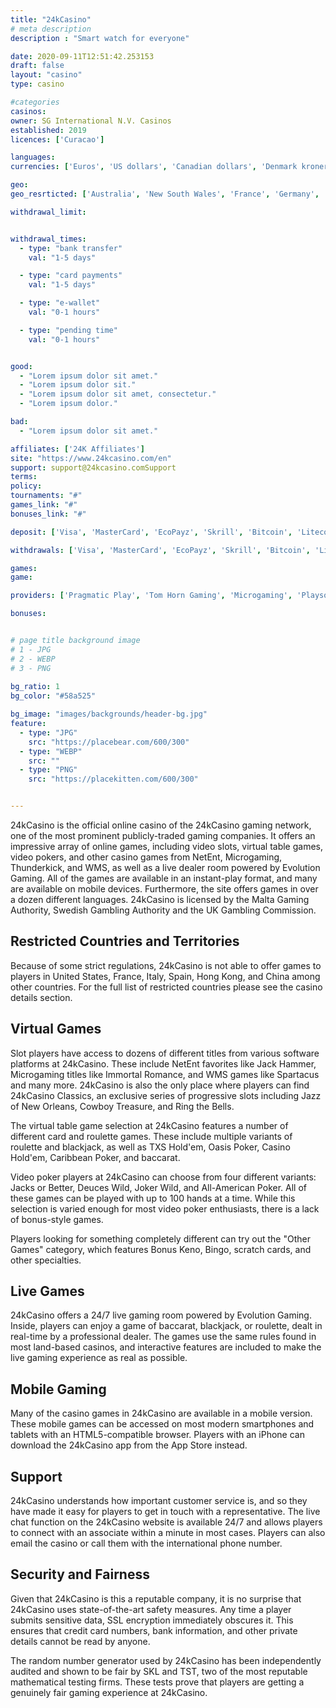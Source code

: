 ```yaml
---
title: "24kCasino"
# meta description
description : "Smart watch for everyone"

date: 2020-09-11T12:51:42.253153
draft: false
layout: "casino" 
type: casino

#categories
casinos: 
owner: SG International N.V. Casinos
established: 2019
licences: ['Curacao']

languages: 
currencies: ['Euros', 'US dollars', 'Canadian dollars', 'Denmark kroner']

geo: 
geo_resrticted: ['Australia', 'New South Wales', 'France', 'Germany', 'Schleswig-Holstein', 'Italy', 'Netherlands', 'Puerto Rico', 'Spain', 'Sweden', 'Switzerland', 'United Kingdom', 'United States', 'Alabama', 'Alaska', 'American Samoa', 'Arizona', 'Arkansas', 'California', 'Colorado', 'Connecticut', 'Delaware', 'District of Columbia', 'Florida', 'Georgia(US)', 'Guam', 'Hawaii', 'Idaho', 'Illinois', 'Indiana', 'Iowa', 'Kansas', 'Kentucky', 'Louisiana', 'Maine', 'Maryland', 'Massachusetts', 'Michigan', 'Minnesota', 'Mississippi', 'Missouri', 'Montana', 'Nebraska', 'Nevada', 'New Hampshire', 'New Jersey', 'New Mexico', 'New York', 'North Carolina', 'North Dakota', 'Northern Mariana Islands', 'Ohio', 'Oklahoma', 'Oregon', 'Pennsylvania', 'Rhode Island', 'South Carolina', 'South Dakota', 'Tennessee', 'Texas', 'U.S. Virgin Islands', 'Utah', 'Vermont', 'Virginia', 'Washington', 'West Virginia', 'Wisconsin', 'Wyoming']

withdrawal_limit:


withdrawal_times:
  - type: "bank transfer"
    val: "1-5 days"

  - type: "card payments"
    val: "1-5 days"

  - type: "e-wallet"
    val: "0-1 hours"

  - type: "pending time"
    val: "0-1 hours"


good:
  - "Lorem ipsum dolor sit amet."
  - "Lorem ipsum dolor sit."
  - "Lorem ipsum dolor sit amet, consectetur."
  - "Lorem ipsum dolor."

bad:
  - "Lorem ipsum dolor sit amet."

affiliates: ['24K Affiliates']
site: "https://www.24kcasino.com/en"
support: support@24kcasino.comSupport
terms:
policy:
tournaments: "#"
games_link: "#"
bonuses_link: "#"

deposit: ['Visa', 'MasterCard', 'EcoPayz', 'Skrill', 'Bitcoin', 'Litecoin', 'Neteller']

withdrawals: ['Visa', 'MasterCard', 'EcoPayz', 'Skrill', 'Bitcoin', 'Litecoin', 'Neteller', 'Bank Wire Transfer']

games: 
game:

providers: ['Pragmatic Play', 'Tom Horn Gaming', 'Microgaming', 'Playson', 'Mr. Slotty', 'Booming Games', 'World Match', 'Habanero', 'iSoftBet', 'Amatic Industries', 'GameArt', '2 By 2 Gaming', 'Electric Elephant', 'Spinomenal', 'Just For The Win', 'Lightning Box', 'Big Time Gaming', 'Quickspin', 'Ainsworth Gaming Technology', 'Betsoft', 'Octavian Gaming', 'Yggdrasil Gaming', 'Ezugi', 'Evolution Gaming']

bonuses:


# page title background image 
# 1 - JPG
# 2 - WEBP
# 3 - PNG
 
bg_ratio: 1 
bg_color: "#58a525" 

bg_image: "images/backgrounds/header-bg.jpg"
feature:
  - type: "JPG"
    src: "https://placebear.com/600/300"   
  - type: "WEBP"
    src: ""
  - type: "PNG"
    src: "https://placekitten.com/600/300"   


---
```


24kCasino is the official online casino of the 24kCasino gaming network, one of the most prominent publicly-traded gaming companies. It offers an impressive array of online games, including video slots, virtual table games, video pokers, and other casino games from NetEnt, Microgaming, Thunderkick, and WMS, as well as a live dealer room powered by Evolution Gaming. All of the games are available in an instant-play format, and many are available on mobile devices. Furthermore, the site offers games in over a dozen different languages. 24kCasino is licensed by the Malta Gaming Authority, Swedish Gambling Authority and the UK Gambling Commission.

## Restricted Countries and Territories
Because of some strict regulations, 24kCasino is not able to offer games to players in United States, France, Italy, Spain, Hong Kong, and China among other countries. For the full list of restricted countries please see the casino details section.

## Virtual Games
Slot players have access to dozens of different titles from various software platforms at 24kCasino. These include NetEnt favorites like Jack Hammer, Microgaming titles like Immortal Romance, and WMS games like Spartacus and many more. 24kCasino is also the only place where players can find 24kCasino Classics, an exclusive series of progressive slots including Jazz of New Orleans, Cowboy Treasure, and Ring the Bells.

The virtual table game selection at 24kCasino features a number of different card and roulette games. These include multiple variants of roulette and blackjack, as well as TXS Hold'em, Oasis Poker, Casino Hold'em, Caribbean Poker, and baccarat.

Video poker players at 24kCasino can choose from four different variants: Jacks or Better, Deuces Wild, Joker Wild, and All-American Poker. All of these games can be played with up to 100 hands at a time. While this selection is varied enough for most video poker enthusiasts, there is a lack of bonus-style games.

Players looking for something completely different can try out the "Other Games" category, which features Bonus Keno, Bingo, scratch cards, and other specialties.

## Live Games
24kCasino offers a 24/7 live gaming room powered by Evolution Gaming. Inside, players can enjoy a game of baccarat, blackjack, or roulette, dealt in real-time by a professional dealer. The games use the same rules found in most land-based casinos, and interactive features are included to make the live gaming experience as real as possible.

## Mobile Gaming
Many of the casino games in 24kCasino are available in a mobile version. These mobile games can be accessed on most modern smartphones and tablets with an HTML5-compatible browser. Players with an iPhone can download the 24kCasino app from the App Store instead.

## Support
24kCasino understands how important customer service is, and so they have made it easy for players to get in touch with a representative. The live chat function on the 24kCasino website is available 24/7 and allows players to connect with an associate within a minute in most cases. Players can also email the casino or call them with the international phone number.

## Security and Fairness
Given that 24kCasino is this a reputable company, it is no surprise that 24kCasino uses state-of-the-art safety measures. Any time a player submits sensitive data, SSL encryption immediately obscures it. This ensures that credit card numbers, bank information, and other private details cannot be read by anyone.

The random number generator used by 24kCasino has been independently audited and shown to be fair by SKL and TST, two of the most reputable mathematical testing firms. These tests prove that players are getting a genuinely fair gaming experience at 24kCasino.